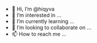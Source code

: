 - 👋 Hi, I’m @hiqyva
- 👀 I’m interested in ...
- 🌱 I’m currently learning ...
- 💞️ I’m looking to collaborate on ...
- 📫 How to reach me ...

<!---
hiqyva/hiqyva is a ✨ special ✨ repository because its `README.md` (this file) appears on your GitHub profile.
You can click the Preview link to take a look at your changes.
--->
